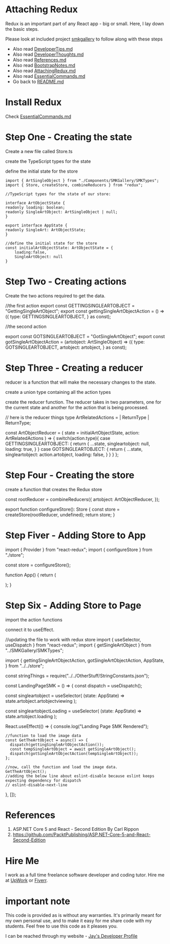 # Attaching Redux

Redux is an important part of any React app - big or small. Here, I lay down the basic steps.

Please look at included project [smkgallery](smkgallery) to follow along with these steps

- Also read [DeveloperTips.md](DeveloperTips.md)
- Also read [DeveloperThoughts.md](DeveloperThoughts.md)
- Also read [References.md](References.md)
- Also read [BootstrapNotes.md](BootstrapNotes.md)
- Also read [AttachingRedux.md](AttachingRedux.md)
- Also read [EssentialCommands.md](EssentialCommands.md)
- Go back to [README.md](README.md)

# Install Redux

Check [EssentialCommands.md](EssentialCommands.md)

# Step One - Creating the state

Create a new file called Store.ts

create the TypeScript types for the state

define the initial state for the store

    import { ArtSingleObject } from "./Components/SMKGallery/SMKTypes";
    import { Store, createStore, combineReducers } from "redux";

    //TypeScript types for the state of our store:

    interface ArtObjectState {
    readonly loading: boolean;
    readonly SingleArtObject: ArtSingleObject | null;
    }

    export interface AppState {
    readonly SingleArt: ArtObjectState;
    }

    //define the initial state for the store
    const initialArtObjectState: ArtObjectState = {
        loading:false,
        SingleArtObject: null
    }

# Step Two - Creating actions

Create the two actions required to get the data.

//the first action
export const GETTINGSINGLEARTOBJECT = "GettingSingleArtObject";
export const gettingSingleArtObjectAction = () =>
({
type: GETTINGSINGLEARTOBJECT,
} as const);

//the second action

export const GOTSINGLEARTOBJECT = "GotSingleArtObject";
export const gotSingleArtObjectAction = (artobject: ArtSingleObject) =>
({
type: GOTSINGLEARTOBJECT,
artobject: artobject,
} as const);

# Step Three - Creating a reducer

reducer is a function that will make the necessary changes to the state.

create a union type containing all the action types

create the reducer function. The reducer takes in two parameters, one for the current state and another for the action that is being processed.

// here is the reducer things
type ArtRelatedActions =
| ReturnType<typeof gettingSingleArtObjectAction>
| ReturnType<typeof gotSingleArtObjectAction>;

const ArtObjectReducer = (
state = initialArtObjectState,
action: ArtRelatedActions
) => {
switch(action.type){
case GETTINGSINGLEARTOBJECT: {
return {
...state,
singleartobject: null,
loading: true,
}
}
case GOTSINGLEARTOBJECT: {
return {
...state,
singleartobject: action.artobject,
loading: false,
}
}
}
};

# Step Four - Creating the store

create a function that creates the Redux store

const rootReducer = combineReducers<AppState>({
artobject: ArtObjectReducer,
});

export function configureStore(): Store<AppState> {
const store = createStore(rootReducer, undefined);
return store;
}

# Step Fiver - Adding Store to App

import { Provider } from "react-redux";
import { configureStore } from "./store";

const store = configureStore();

function App() {
return (
<Provider store={store}>
<BrowserRouter>
<div>
<Switch>
<Route path="/about">
<AboutPage />
</Route>
<Route path="/otherthings">
<OtherThingsPage />
</Route>
<Route path="/smkgallery">
<LandingPageSMK />
</Route>
<Route path="/">
<LandingPage></LandingPage>
</Route>
</Switch>
</div>
</BrowserRouter>
</Provider>
);
}

# Step Six - Adding Store to Page

import the action functions

connect it to useEffect.

//updating the file to work with redux store
import { useSelector, useDispatch } from "react-redux";
import { getSingleArtObject } from "../SMKGallery/SMKTypes";

import {
gettingSingleArtObjectAction,
gotSingleArtObjectAction,
AppState,
} from "../../store";

const stringThings = require("../../OtherStuff/StringConstants.json");

const LandingPageSMK = () => {
const dispatch = useDispatch();

const singleartobject = useSelector(
(state: AppState) => state.artobject.artobjectviewing
);

const singleartobjectLoading = useSelector(
(state: AppState) => state.artobject.loading
);

React.useEffect(() => {
console.log("Landing Page SMK Rendered");

    //function to load the image data
    const GetTheArtObject = async() => {
      dispatch(gettingSingleArtObjectAction());
      const tempSingleArtObject = await getSingleArtObject();
      dispatch(gotSingleArtObjectAction(tempSingleArtObject));
    };

    //now, call the function and load the image data.
    GetTheArtObject();
    //adding the below line about eslint-disable because eslint keeps expecting dependency for dispatch
    // eslint-disable-next-line

}, []);

# References

1. ASP.NET Core 5 and React - Second Edition By Carl Rippon
1. https://github.com/PacktPublishing/ASP.NET-Core-5-and-React-Second-Edition

# Hire Me

I work as a full time freelance software developer and coding tutor. Hire me at [UpWork](https://www.upwork.com/fl/vijayasimhabr) or [Fiverr](https://www.fiverr.com/jay_codeguy).

# important note

This code is provided as is without any warranties. It's primarily meant for my own personal use, and to make it easy for me share code with my students. Feel free to use this code as it pleases you.

I can be reached through my website - [Jay's Developer Profile](https://jay-study-nildana.github.io/developerprofile)
